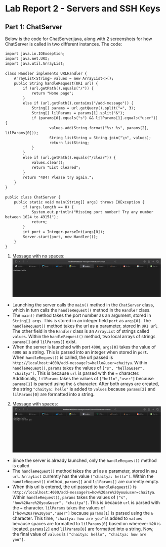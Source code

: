# Lab Report 2 - Servers and SSH Keys

## Part 1: ChatServer
Below is the code for ChatServer.java, along with 2 screenshots for how ChatServer is called in two different instances.
The code:

```
import java.io.IOException;
import java.net.URI;
import java.util.ArrayList;

class Handler implements URLHandler {
    ArrayList<String> values = new ArrayList<>();
    public String handleRequest(URI url) {
        if (url.getPath().equals("/")) {
            return "Home page";
        }
        else if (url.getPath().contains("/add-message")) {
            String[] params = url.getQuery().split("=", 3);
            String[] lilParams = params[1].split("&");
            if (params[0].equals("s") && lilParams[1].equals("user")) {
                    values.add(String.format("%s: %s", params[2], lilParams[0]));
                    String listString = String.join("\n", values);
                    return listString;                    
            }
        }
        else if (url.getPath().equals("/clear")) {
            values.clear();
            return "List cleared";
        }
        return "404! Please try again.";    
    }
}

public class ChatServer {
    public static void main(String[] args) throws IOException {
        if (args.length == 0) {
            System.out.println("Missing port number! Try any number between 1024 to 49151");
            return;
        }
        int port = Integer.parseInt(args[0]);
        Server.start(port, new Handler());
    }
}
```

1. Message with no spaces:
![Image](/query1.png)
* Launching the server calls the `main()` method in the `ChatServer` class, which in turn calls the `handleRequest()` method in the `Handler` class. 
* The `main()` method takes the port number as an argument, stored in `String[] args`. This is stored in an integer field `port` as `args[0]`. The `handleRequest()` method takes the url as a parameter, stored in `URI url`. The other field in the `Handler` class is an `ArrayList` of strings called `values`. Within the `handleRequest()` method, two local arrays of strings `params[]` and `lilParams[]` exist.
* When the server is launched with port `4000`, `args[0]` takes the value of `4000` as a string. This is parsed into an integer when stored in `port`. When `handleRequest()` is called, the url passed is `http://localhost:4000/add-message?s=hello&user=chaitya`. Within `handleRequest()`, `params` takes the values of `["s", "hello&user", "chaitya"]`. This is because `url` is parsed with the `=` character. Additionally, `lilParams` takes the values of `["hello","user"]` because `params[1]` is parsed using the `&` character. After both arrays are created, the string `"chaitya: hello"` is added to `values` because `params[2]` and `lilParams[0]` are formatted into a string.

2. Message with spaces:
![Image](/query2.png)
* Since the server is already launched, only the `handleRequest()` method is called.
* The `handleRequest()` method takes the url as a parameter, stored in `URI url`. `ArrayList` currently has the value `["chaitya: hello"]`. Within the `handleRequest()` method, `params[]` and `lilParams[]` are currently empty.
* When this url is entered, the url passed to `handleRequest()` is `http://localhost:4000/add-message?s=how%20are%20you&user=chaitya`. Within `handleRequest()`, `params` takes the values of `["s", "how%20are%20you&user", "chaitya"]`. This is because `url` is parsed with the `=` character. `lilParams` takes the values of `["how%20are%20you","user"]` because `params[1]` is parsed using the `&` character. This time, `"chaitya: how are you"` is added to `values` because spaces are formatted to `lilParams[0]` based on wherever `%20` is located. `params[2]` and `lilParams[0]` are formatted into a string. Now, the final value of `values` is `["chaitya: hello", "chaitya: how are you"]`.

